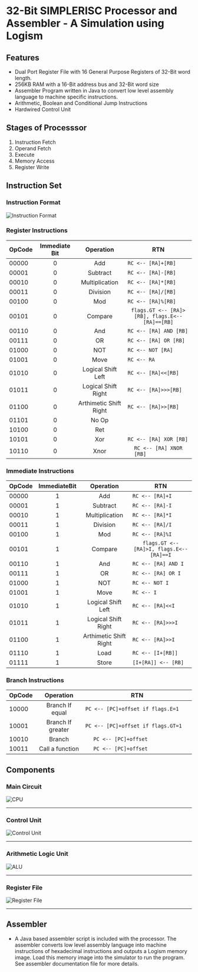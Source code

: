 # 32-Bit SIMPLERISC Processor and Assembler - A Simulation using Logism

## Features
- Dual Port Register File with 16 General Purpose Registers of 32-Bit word length.
- 256KB RAM with a 16-Bit address bus and 32-Bit word size
- Assembler Program written in Java to convert low level assembly language to machine specific instructions.
- Arithmetic, Boolean and Conditional Jump Instructions
- Hardwired Control Unit

## Stages of Processsor
1. Instruction Fetch
2. Operand Fetch
3. Execute
4. Memory Access
5. Register Write
## Instruction Set
### Instruction Format
![Instruction Format](32bit-SIMPLERISCPROCESSOR/Circuit_images/Instruction_format.jpg "Instruction Format")
### Register Instructions
 OpCode | Immediate Bit | Operation | RTN  
---  | :---:|:---:|:---:
00000 | 0 | Add       		| ```RC <-- [RA]+[RB]               ``` |
00001 | 0 | Subtract         | ```RC <-- [RA]-[RB]               ``` |
00010 | 0 | Multiplication         | ```RC <-- [RA]*[RB]               ``` |
00011 | 0 | Division 			| ```RC <-- [RA]/[RB]                 ``` |
00100 | 0 | Mod 			| ```RC <-- [RA]%[RB]                 ``` |
00101 | 0 | Compare        	| ```flags.GT <-- [RA]>[RB], flags.E<--[RA]==[RB]```|
00110 | 0 | And       		| ```RC <-- [RA] AND [RB]           ``` |
00111 | 0 | OR       		| ```RC <-- [RA] OR [RB]            ``` |
01000 | 0 | NOT       		| ```RC <-- NOT [RA]                ``` |
01001 | 0 | Move 			| ```RC <-- RA                      ``` |
01010 | 0 | Logical Shift Left       		| ```RC <-- [RA]<<[RB]               ``` |
01011 | 0 | Logical Shift Right       		| ```RC <-- [RA]>>>[RB]               ``` |
01100 | 0 | Arthimetic Shift Right      		| ```RC <-- [RA]>>[RB]               ``` |
01101 | 0 | No Op    		| ```                               ``` |
10100 | 0 | Ret    		| ```                               ``` |
10101 | 0 | Xor      		| ```RC <-- [RA] XOR [RB]            ``` |
10110 | 0 | Xnor      		| ```RC <-- [RA] XNOR [RB]            ``` |
### Immediate Instructions
 OpCode | ImmediateBit | Operation | RTN  
---  | :---:|:---:|:---:
00000 | 1 | Add       		| ```RC <-- [RA]+I               ``` |
00001 | 1 | Subtract         | ```RC <-- [RA]-I              ``` |
00010 | 1 | Multiplication         | ```RC <-- [RA]*I               ``` |
00011 | 1 | Division 			| ```RC <-- [RA]/I                 ``` |
00100 | 1 | Mod 			| ```RC <-- [RA]%I                 ``` |
00101 | 1 | Compare        	| ```flags.GT <-- [RA]>I, flags.E<--[RA]==I```|
00110 | 1 | And       		| ```RC <-- [RA] AND I           ``` |
00111 | 1 | OR       		| ```RC <-- [RA] OR I            ``` |
01000 | 1 | NOT       		| ```RC <-- NOT I                ``` |
01001 | 1 | Move 			| ```RC <-- I                      ``` |
01010 | 1 | Logical Shift Left       		| ```RC <-- [RA]<<I              ``` |
01011 | 1 | Logical Shift Right       		| ```RC <-- [RA]>>>I               ``` |
01100 | 1 | Arthimetic Shift Right      		| ```RC <-- [RA]>>I               ``` |
01110 | 1 | Load 			| ```RC <-- [I+[RB]]                  ``` |
01111 | 1 | Store            | ```[I+[RA]] <-- [RB]                  ``` |
### Branch Instructions
 OpCode | Operation | RTN  
---  | :---:|:---:
10000 | Branch If equal     | ```PC <-- [PC]+offset if flags.E=1             ``` |
10001 | Branch If greater     | ```PC <-- [PC]+offset if flags.GT=1             ``` |
10010 | Branch      | ```PC <-- [PC]+offset           ``` |
10011 | Call a function      | ```PC <-- [PC]+offset           ``` |


## Components
### Main Circuit
![CPU](32bit-SIMPLERISCPROCESSOR/Circuit_images/processor.jpeg "CPU")

-------

### Control Unit
![Control Unit](32bit-SIMPLERISCPROCESSOR/Circuit_images/CU.jpeg "Control Unit")

------

### Arithmetic Logic Unit
![ALU](32bit-SIMPLERISCPROCESSOR/Circuit_images/ALU.jpeg "Arithmetic Logic Unit")

------

### Register File
![Register File](32bit-SIMPLERISCPROCESSOR/Circuit_images/register_file.jpeg "Register File")	

------

## Assembler
- A Java based assembler script is included with the processor. The assembler converts low level assembly language into machine instructions of hexadecimal instructions and outputs a Logism memory image. Load this memory image into the simulator to run the program. See assembler documentation file for more details.
